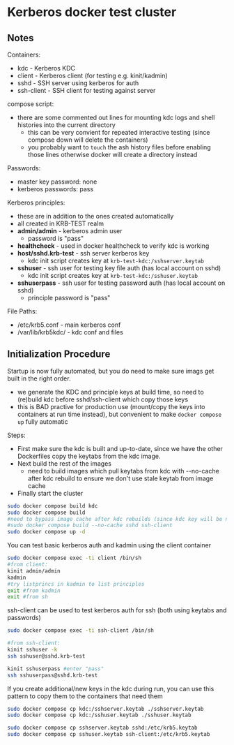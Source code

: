 # Kerberos docker test cluster

## Notes

Containers:
- kdc - Kerberos KDC
- client - Kerberos client (for testing e.g. kinit/kadmin)
- sshd - SSH server using kerberos for auth
- ssh-client - SSH client for testing against server

compose script:
- there are some commented out lines for mounting kdc logs and shell histories into the current directory
  - this can be very convient for repeated interactive testing (since compose down will delete the containers)
  - you probably want to `touch` the ash history files before enabling those lines otherwise docker will create a directory instead

Passwords:
- master key password: none
- kerberos passwords: pass

Kerberos principles:
- these are in addition to the ones created automatically
- all created in KRB-TEST realm
- **admin/admin** - kerberos admin user
  - password is "pass"
- **healthcheck** - used in docker healthcheck to verify kdc is working
- **host/sshd.krb-test** - ssh server kerberos key
  - kdc init script creates key at `krb-test-kdc:/sshserver.keytab`
- **sshuser** - ssh user for testing key file auth (has local account on sshd)
  - kdc init script creates key at `krb-test-kdc:/sshuser.keytab`
- **sshuserpass** - ssh user for testing password auth (has local account on sshd)
  - principle password is "pass"

File Paths:
- /etc/krb5.conf - main kerberos conf
- /var/lib/krb5kdc/ - kdc conf and files


## Initialization Procedure

Startup is now fully automated, but you do need to make sure imags get built in the right order.
- we generate the KDC and principle keys at build time, so need to (re)build kdc before sshd/ssh-client which copy those keys
- this is BAD practive for production use (mount/copy the keys into containers at run time instead),
but convenient to make `docker compose up` fully automatic

Steps:
- First make sure the kdc is built and up-to-date, since we have the other Dockerfiles copy the keytabs from the kdc image.
- Next build the rest of the images
  - need to build images which pull keytabs from kdc with --no-cache after kdc rebuild to ensure we don't use stale keytab from image cache
- Finally start the cluster

```bash
sudo docker compose build kdc
sudo docker compose build
#need to bypass image cache after kdc rebuilds (since kdc key will be new)
#sudo docker compose build --no-cache sshd ssh-client
sudo docker compose up -d
```

You can test basic kerberos auth and kadmin using the client container
```bash
sudo docker compose exec -ti client /bin/sh
#from client:
kinit admin/admin
kadmin
#try listprincs in kadmin to list principles
exit #from kadmin
exit #from sh
```

ssh-client can be used to test kerberos auth for ssh (both using keytabs and passwords)

```bash
sudo docker compose exec -ti ssh-client /bin/sh

#from ssh-client:
kinit sshuser -k
ssh sshuser@sshd.krb-test

kinit sshuserpass #enter "pass"
ssh sshuserpass@sshd.krb-test
```

If you create additional/new keys in the kdc during run, you can use this pattern to copy them to the containers that need them

```bash
sudo docker compose cp kdc:/sshserver.keytab ./sshserver.keytab
sudo docker compose cp kdc:/sshuser.keytab ./sshuser.keytab

sudo docker compose cp sshserver.keytab sshd:/etc/krb5.keytab
sudo docker compose cp sshuser.keytab ssh-client:/etc/krb5.keytab
```


